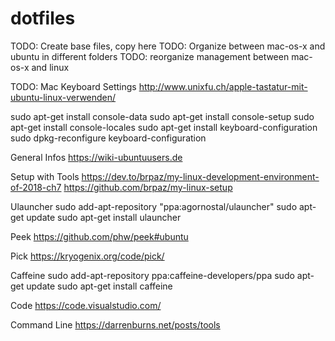# dotfiles
TODO: Create base files, copy here
TODO: Organize between mac-os-x and ubuntu in different folders
TODO: reorganize management between mac-os-x and linux

TODO:
Mac Keyboard Settings
http://www.unixfu.ch/apple-tastatur-mit-ubuntu-linux-verwenden/

sudo apt-get install console-data
sudo apt-get install console-setup
sudo apt-get install console-locales
sudo apt-get install keyboard-configuration
sudo dpkg-reconfigure keyboard-configuration

General Infos
https://wiki-ubuntuusers.de

Setup with Tools
https://dev.to/brpaz/my-linux-development-environment-of-2018-ch7
https://github.com/brpaz/my-linux-setup

Ulauncher
sudo add-apt-repository "ppa:agornostal/ulauncher"
sudo apt-get update
sudo apt-get install ulauncher

Peek
https://github.com/phw/peek#ubuntu

Pick
https://kryogenix.org/code/pick/

Caffeine
sudo add-apt-repository ppa:caffeine-developers/ppa
sudo apt-get update
sudo apt-get install caffeine

Code
https://code.visualstudio.com/

Command Line
https://darrenburns.net/posts/tools

